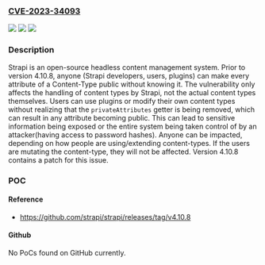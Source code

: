 ### [CVE-2023-34093](https://cve.mitre.org/cgi-bin/cvename.cgi?name=CVE-2023-34093)
![](https://img.shields.io/static/v1?label=Product&message=strapi&color=blue)
![](https://img.shields.io/static/v1?label=Version&message=%3D%20%3C%204.10.8%20&color=brighgreen)
![](https://img.shields.io/static/v1?label=Vulnerability&message=CWE-200%3A%20Exposure%20of%20Sensitive%20Information%20to%20an%20Unauthorized%20Actor&color=brighgreen)

### Description

Strapi is an open-source headless content management system. Prior to version 4.10.8, anyone (Strapi developers, users, plugins) can make every attribute of a Content-Type public without knowing it. The vulnerability only affects the handling of content types by Strapi, not the actual content types themselves. Users can use plugins or modify their own content types without realizing that the `privateAttributes` getter is being removed, which can result in any attribute becoming public. This can lead to sensitive information being exposed or the entire system being taken control of by an attacker(having access to password hashes). Anyone can be impacted, depending on how people are using/extending content-types. If the users are mutating the content-type, they will not be affected. Version 4.10.8 contains a patch for this issue.

### POC

#### Reference
- https://github.com/strapi/strapi/releases/tag/v4.10.8

#### Github
No PoCs found on GitHub currently.

